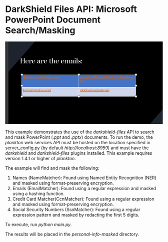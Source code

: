 # DarkShield Files API: Microsoft PowerPoint Document Search/Masking


![Hashed Emails in a PowerPoint Presentation](hashedEmails.gif)

This example demonstrates the use of the *darkshield-files* API to search and
mask PowerPoint (*.ppt* and *.pptx*) documents. To run
the demo, the *plankton* web services API must be hosted on the location specified in server_config.py (by default *http://localhost:8959*)
and must have the *darkshield* and *darkshield-files* plugins installed.
This example requires version 1.4.1 or higher of *plankton*.

The example will find and mask the following:

1. Names (NameMatcher): Found using Named Entity Recognition (NER) and masked using
format-preserving encryption.
2. Emails (EmailMatcher): Found using a regular expression and masked using a hashing
function.
3. Credit Card Matcher(CcnMatcher): Found using a regular expression and masked using
format-preserving encryption.
4. Social Security Numbers (SsnMatcher): Found using a regular expression pattern and
masked by redacting the first 5 digits.

To execute, run *python main.py*.

The results will be placed in the *personal-info-masked* directory.
